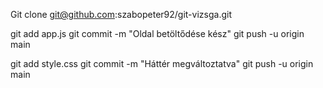 Git clone git@github.com:szabopeter92/git-vizsga.git

git add app.js
git commit -m "Oldal betöltődése kész"
git push -u origin main


git add style.css
git commit -m "Háttér megváltoztatva"
git push -u origin main

